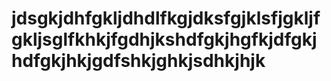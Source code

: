 # jdsgkjdhfgkljdhdlfkgjdksfgjklsfjgkljfgkljsglfkhkjfgdhjkshdfgkjhgfkjdfgkjhdfgkjhkjgdfshkjghkjsdhkjhjk
